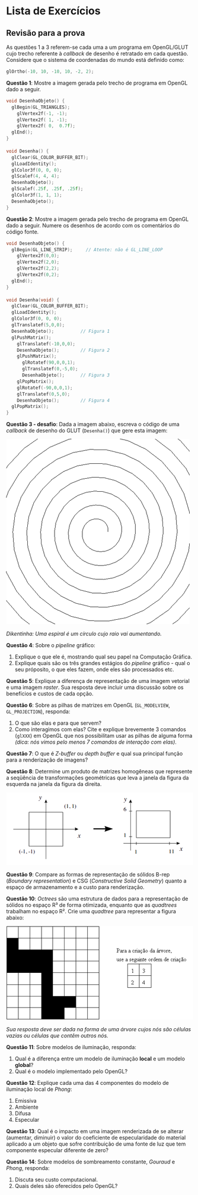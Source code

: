 # Lista de Exercícios
## Revisão para a prova

As questões 1 a 3 referem-se cada uma a um programa em OpenGL/GLUT cujo trecho referente
à _callback_ de desenho é retratado em cada questão. Considere que o sistema
de coordenadas do mundo está definido como:

```c
glOrtho(-10, 10, -10, 10, -2, 2);
```

**Questão 1**: Mostre a imagem gerada pelo trecho de programa em OpenGL dado
a seguir.

```c
void DesenhaObjeto() {
  glBegin(GL_TRIANGLES);
    glVertex2f(-1, -1);
    glVertex2f( 1, -1);
    glVertex2f( 0,  0.7f);
  glEnd();
}

void Desenha() {
  glClear(GL_COLOR_BUFFER_BIT);
  glLoadIdentity();
  glColor3f(0, 0, 0);
  glScalef(4, 4, 4);
  DesenhaObjeto();
  glScalef(.25f, .25f, .25f);
  glColor3f(1, 1, 1);
  DesenhaObjeto();
}
```

**Questão 2**: Mostre a imagem gerada pelo trecho de programa em OpenGL dado
a seguir. Numere os desenhos de acordo com os comentários do código fonte.

```c
void DesenhaObjeto() {
  glBegin(GL_LINE_STRIP);     // Atente: não é GL_LINE_LOOP
    glVertex2f(0,0);
    glVertex2f(2,0);
    glVertex2f(2,2);
    glVertex2f(0,2);
  glEnd();
}

void Desenha(void) {
  glClear(GL_COLOR_BUFFER_BIT);
  glLoadIdentity();
  glColor3f(0, 0, 0);
  glTranslatef(5,0,0);
  DesenhaObjeto();          // Figura 1
  glPushMatrix();
    glTranslatef(-10,0,0);
    DesenhaObjeto();        // Figura 2
    glPushMatrix();
      glRotatef(90,0,0,1);
      glTranslatef(0,-5,0);
      DesenhaObjeto();      // Figura 3
    glPopMatrix();
    glRotatef(-90,0,0,1);
    glTranslatef(0,5,0);
    DesenhaObjeto();        // Figura 4
  glPopMatrix();
}
```

**Questão 3 - desafio**: Dada a imagem abaixo, escreva o código de uma _callback_ de desenho do GLUT (`Desenha()`) que gere esta imagem:

![](images/espiral.png)

_Dikentinha: Uma espiral é um círculo cujo raio vai aumentando._


**Questão 4**: Sobre o _pipeline_ gráfico:
  1. Explique o que ele é, mostrando qual seu papel na Computação Gráfica.
  1. Explique quais são os três grandes estágios do _pipeline_ gráfico - qual o seu próposito, o que eles fazem, onde eles são processados etc.

**Questão 5**: Explique a diferença de representação de uma imagem vetorial e uma imagem _raster_. Sua resposta deve incluir uma discussão sobre os benefícios e custos de cada opção.

**Questão 6**: Sobre as pilhas de matrizes em OpenGL (`GL_MODELVIEW`, `GL_PROJECTION`), responda:

  1. O que são elas e para que servem?
  1. Como interagimos com elas? Cite e explique brevemente 3 comandos (`glXXX`) em OpenGL que nos possibilitam usar as pilhas de alguma forma _(dica: nós vimos pelo menos 7 comandos de interação com elas)_.

**Questão 7**: O que é _Z-buffer_ ou _depth buffer_ e qual sua principal função para a renderização de imagens?

**Questão 8**: Determine um produto de matrizes homogêneas que represente a seqüência de transformações geométricas que leva a janela da figura da esquerda na janela da figura da direita.

![](images/coordenadas.png)

**Questão 9**: Compare as formas de representação de sólidos B-rep (_Boundary representation_) e CSG (_Constructive Solid Geometry_) quanto a espaço de armazenamento e a custo para renderização.

**Questão 10**: _Octrees_ são uma estrutura de dados para a representação de sólidos no espaço R³ de forma otimizada, enquanto que as _quadtrees_ trabalham no espaço R². Crie uma _quadtree_ para representar a figura abaixo:

![](images/quadtree.png)

_Sua resposta deve ser dada na forma de uma árvore cujos nós são células vazias ou células que contêm outros nós._

**Questão 11**: Sobre modelos de iluminação, responda:
  1. Qual é a diferença entre um modelo de iluminação **local** e um modelo **global**?
  1. Qual é o modelo implementado pelo OpenGL?

**Questão 12**: Explique cada uma das 4 componentes do modelo de iluminação local de _Phong_:
  1. Emissiva
  1. Ambiente
  1. Difusa
  1. Especular

**Questão 13**: Qual é o impacto em uma imagem renderizada de se alterar (aumentar, diminuir) o valor do coeficiente de especularidade do material aplicado a um objeto que sofre contribuição de uma fonte de luz que tem componente especular diferente de zero?

**Questão 14**: Sobre modelos de sombreamento constante, _Gouraud_ e _Phong_, responda:
1. Discuta seu custo computacional.
1. Quais deles são oferecidos pelo OpenGL?
